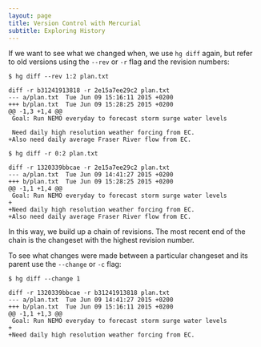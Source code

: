 ```yaml
---
layout: page
title: Version Control with Mercurial
subtitle: Exploring History
---
```

If we want to see what we changed when,
we use `hg diff` again,
but refer to old versions using the `--rev` or `-r` flag and the revision numbers:

~~~ {.bash}
$ hg diff --rev 1:2 plan.txt
~~~
~~~ {.output}
diff -r b31241913818 -r 2e15a7ee29c2 plan.txt
--- a/plan.txt  Tue Jun 09 15:16:11 2015 +0200
+++ b/plan.txt  Tue Jun 09 15:28:25 2015 +0200
@@ -1,3 +1,4 @@
 Goal: Run NEMO everyday to forecast storm surge water levels

 Need daily high resolution weather forcing from EC.
+Also need daily average Fraser River flow from EC.
~~~
~~~ {.bash}
$ hg diff -r 0:2 plan.txt
~~~
~~~ {.output}
diff -r 1320339bbcae -r 2e15a7ee29c2 plan.txt
--- a/plan.txt  Tue Jun 09 14:41:27 2015 +0200
+++ b/plan.txt  Tue Jun 09 15:28:25 2015 +0200
@@ -1,1 +1,4 @@
 Goal: Run NEMO everyday to forecast storm surge water levels
+
+Need daily high resolution weather forcing from EC.
+Also need daily average Fraser River flow from EC.
~~~

In this way,
we build up a chain of revisions.
The most recent end of the chain is the changeset with the highest revision number.

To see what changes were made between a particular changeset and its parent use the `--change` or `-c` flag:

~~~ {.bash}
$ hg diff --change 1
~~~
~~~ {.output}
diff -r 1320339bbcae -r b31241913818 plan.txt
--- a/plan.txt  Tue Jun 09 14:41:27 2015 +0200
+++ b/plan.txt  Tue Jun 09 15:16:11 2015 +0200
@@ -1,1 +1,3 @@
 Goal: Run NEMO everyday to forecast storm surge water levels
+
+Need daily high resolution weather forcing from EC.
~~~
